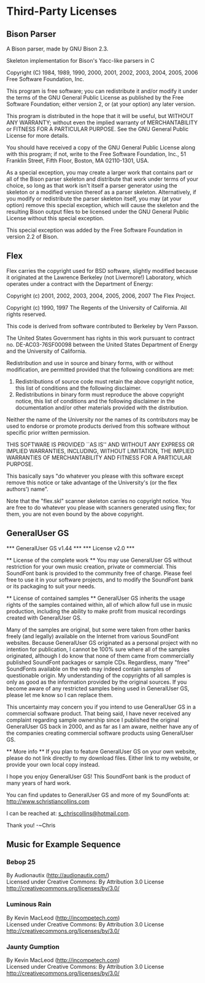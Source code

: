 Third-Party Licenses
====================

Bison Parser
------------
A Bison parser, made by GNU Bison 2.3.

Skeleton implementation for Bison's Yacc-like parsers in C

Copyright (C) 1984, 1989, 1990, 2000, 2001, 2002, 2003, 2004, 2005, 2006
Free Software Foundation, Inc.

This program is free software; you can redistribute it and/or modify
it under the terms of the GNU General Public License as published by
the Free Software Foundation; either version 2, or (at your option)
any later version.

This program is distributed in the hope that it will be useful,
but WITHOUT ANY WARRANTY; without even the implied warranty of
MERCHANTABILITY or FITNESS FOR A PARTICULAR PURPOSE.  See the
GNU General Public License for more details.

You should have received a copy of the GNU General Public License
along with this program; if not, write to the Free Software
Foundation, Inc., 51 Franklin Street, Fifth Floor,
Boston, MA 02110-1301, USA.

As a special exception, you may create a larger work that contains
part or all of the Bison parser skeleton and distribute that work
under terms of your choice, so long as that work isn't itself a
parser generator using the skeleton or a modified version thereof
as a parser skeleton.  Alternatively, if you modify or redistribute
the parser skeleton itself, you may (at your option) remove this
special exception, which will cause the skeleton and the resulting
Bison output files to be licensed under the GNU General Public
License without this special exception.

This special exception was added by the Free Software Foundation in
version 2.2 of Bison.


Flex
----
Flex carries the copyright used for BSD software, slightly modified
because it originated at the Lawrence Berkeley (not Livermore!) Laboratory,
which operates under a contract with the Department of Energy:

Copyright (c) 2001, 2002, 2003, 2004, 2005, 2006, 2007 The Flex Project.

Copyright (c) 1990, 1997 The Regents of the University of California.
All rights reserved.

This code is derived from software contributed to Berkeley by
Vern Paxson.

The United States Government has rights in this work pursuant
to contract no. DE-AC03-76SF00098 between the United States
Department of Energy and the University of California.

Redistribution and use in source and binary forms, with or without
modification, are permitted provided that the following conditions
are met:

1. Redistributions of source code must retain the above copyright
   notice, this list of conditions and the following disclaimer.
2. Redistributions in binary form must reproduce the above copyright
   notice, this list of conditions and the following disclaimer in the
   documentation and/or other materials provided with the distribution.

Neither the name of the University nor the names of its contributors
may be used to endorse or promote products derived from this software
without specific prior written permission.

THIS SOFTWARE IS PROVIDED ``AS IS'' AND WITHOUT ANY EXPRESS OR
IMPLIED WARRANTIES, INCLUDING, WITHOUT LIMITATION, THE IMPLIED
WARRANTIES OF MERCHANTABILITY AND FITNESS FOR A PARTICULAR
PURPOSE.

This basically says "do whatever you please with this software except
remove this notice or take advantage of the University's (or the flex
authors') name".

Note that the "flex.skl" scanner skeleton carries no copyright notice.
You are free to do whatever you please with scanners generated using flex;
for them, you are not even bound by the above copyright.


GeneralUser GS
--------------

*** GeneralUser GS v1.44 ***
***     License v2.0    ***

** License of the complete work **
You may use GeneralUser GS without restriction for your own music creation, private or commercial.  This SoundFont bank is provided to the community free of charge.  Please feel free to use it in your software projects, and to modify the SoundFont bank or its packaging to suit your needs.

** License of contained samples **
GeneralUser GS inherits the usage rights of the samples contained within, all of which allow full use in music production, including the ability to make profit from musical recordings created with GeneralUser GS.

Many of the samples are original, but some were taken from other banks freely (and legally) available on the Internet from various SoundFont websites.  Because GeneralUser GS originated as a personal project with no intention for publication, I cannot be 100% sure where all of the samples originated, although I do know that none of them came from commercially published SoundFont packages or sample CDs.  Regardless, many "free" SoundFonts available on the web may indeed contain samples of questionable origin.  My understanding of the copyrights of all samples is only as good as the information provided by the original sources. If you become aware of any restricted samples being used in GeneralUser GS, please let me know so I can replace them.

This uncertainty may concern you if you intend to use GeneralUser GS in a commercial software product.  That being said, I have never received any complaint regarding sample ownership since I published the original GeneralUser GS back in 2000, and as far as I am aware, neither have any of the companies creating commercial software products using GeneralUser GS.

** More info **
If you plan to feature GeneralUser GS on your own website, please do not link directly to my download files.  Either link to my website, or provide your own local copy instead.

I hope you enjoy GeneralUser GS!  This SoundFont bank is the product of many years of hard work.

You can find updates to GeneralUser GS and more of my SoundFonts at:
http://www.schristiancollins.com

I can be reached at: s_chriscollins@hotmail.com.

Thank you!
-~Chris


Music for Example Sequence
--------------------------

### Bebop 25
By Audionautix (http://audionautix.com/)  
Licensed under Creative Commons: By Attribution 3.0 License  
http://creativecommons.org/licenses/by/3.0/

### Luminous Rain
By Kevin MacLeod (http://incompetech.com)  
Licensed under Creative Commons: By Attribution 3.0 License  
http://creativecommons.org/licenses/by/3.0/

### Jaunty Gumption
By Kevin MacLeod (http://incompetech.com)  
Licensed under Creative Commons: By Attribution 3.0 License  
http://creativecommons.org/licenses/by/3.0/
